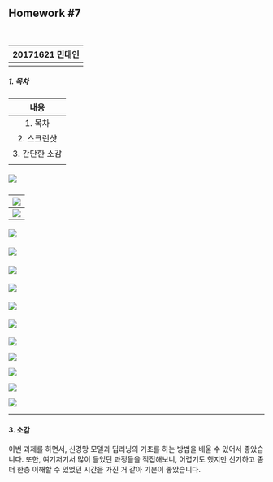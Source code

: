 ## Homework #7

​	

| 20171621 민대인 |
| --------------: |
|                 |

##### 1. 목차

|      내용      |
| :------------: |
|    1. 목차     |
|  2. 스크린샷   |
| 3. 간단한 소감 |
|                |

##### ![](/home/bamin/MachineLearning/Lecture_7/1.png)

| ![](/home/bamin/MachineLearning/Lecture_7/2.png) |
| :----------------------------------------------: |
| ![](/home/bamin/MachineLearning/Lecture_7/3.png) |

#### ![](/home/bamin/MachineLearning/Lecture_7/4.png)

#### ![](/home/bamin/MachineLearning/Lecture_7/5.png)

#### ![](/home/bamin/MachineLearning/Lecture_7/6.png)

#### ![](/home/bamin/MachineLearning/Lecture_7/7.png)

#### ![](/home/bamin/MachineLearning/Lecture_7/8.png)

#### ![](/home/bamin/MachineLearning/Lecture_7/9.png)

![](/home/bamin/MachineLearning/Lecture_7/10.png)

![](/home/bamin/MachineLearning/Lecture_7/11.png)

![](/home/bamin/MachineLearning/Lecture_7/12.png)

![](/home/bamin/MachineLearning/Lecture_7/13.png)

![](/home/bamin/MachineLearning/Lecture_7/14.png)

<hr>

#### 3. 소감

이번 과제를 하면서, 신경망 모델과 딥러닝의 기초를 하는 방법을 배울 수 있어서 좋았습니다. 또한, 여기저기서 많이 들었던 과정들을 직접해보니, 어렵기도 했지만 신기하고 좀 더 한층 이해할 수 있었던 시간을 가진 거 같아 기분이 좋았습니다.